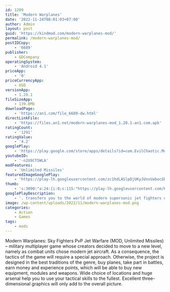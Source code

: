 ```yaml
---
id: 1209
title: 'Modern Warplanes'
date: '2022-11-24T08:01:03+07:00'
author: Admin
layout: post
guid: 'https://kindmod.com/modern-warplanes-mod/'
permalink: /modern-warplanes-mod/
postIDCopy:
    - '6689'
publisher:
    - GDCompany
operatingSystem:
    - 'Android 4.1'
priceApp:
    - '0'
priceCurrencyApp:
    - USD
versionApp:
    - 1.20.1
fileSizeApp:
    - 139.0Mb
downloadPage:
    - 'https://an1.com/file_6689-dw.html'
directLinkFile:
    - 'https://files.an1.net/modern-warplanes-mod_1.20.1-an1.com.apk'
ratingCount:
    - '1291'
ratingValue:
    - '4.2'
googlePlay:
    - 'https://play.google.com/store/apps/details?id=com.EvilChaotic.ModernWarplanes'
youtubeID:
    - '-n2U9CT5WLA'
modFeatures:
    - 'Unlimited Missiles'
featuredImageGooglePlay:
    - 'https://play-lh.googleusercontent.com/zc1hdLASlpDjUKyJUnvUabocGhl9vy4ckkb8KqP72C1jDwgv3qnqrjpgP0k4Ooslru04'
thumb:
    - 's:3090:"a:24:{i:0;s:115:"https://play-lh.googleusercontent.com/KDQBPlzu09HEhTlhiORMl95pBcOniwl6KpKSNCUs42mWR5dQEMNlSR5VwRqM88r7zsI=w526-h296";i:1;s:115:"https://play-lh.googleusercontent.com/lLKSwJPO0AyOJZ35t7Xfq5rKCvgmF20eRAndehFkEvCYPwIDw4_Q0oB371HJX3eV4NI=w526-h296";i:2;s:115:"https://play-lh.googleusercontent.com/63ndop5b7l7ZlLi52w_SCVvIN2TSa0bMO4W4zfEW72Xsbl4ffjVn-MU4SYPB4HZndpc=w526-h296";i:3;s:112:"https://play-lh.googleusercontent.com/h18BGj6W3DYF-GRKBunGx1EHcVdyTGIB_vfVeHafhu4m86TpCEyBgcE3YnzVidBq=w526-h296";i:4;s:116:"https://play-lh.googleusercontent.com/F7ft7wPMC03qHAx5uorZH6aUnaRdFWtghGvWpk_KtAjivaDpPK39r1VzYcSocI0BfKA5=w526-h296";i:5;s:114:"https://play-lh.googleusercontent.com/Hno9WzHXQU4rMn7hqM5QxPUQ-zEyUDdKbRqAyh_tuUnb9BO7TEw_iI6rI-5fbhjU2w=w526-h296";i:6;s:115:"https://play-lh.googleusercontent.com/TwsLSk9eip7diRFjLGXW3RbtkGBqJ6JZo6b6DNtz7iUYbZO9Sv6zZ8rnX4CXgAtAwkg=w526-h296";i:7;s:115:"https://play-lh.googleusercontent.com/vWEAPCeT3Z0YtKzOAK9KR1DNabA3DceY8CoUEA0fpux4m2kXvHQ53nKT6F0ZN-Mqn-o=w526-h296";i:8;s:115:"https://play-lh.googleusercontent.com/b7JN_m8VAzpGFoSftFkSS8tvvWBCr0Xm8fEMKMN0XnQ_b2pJOE8LpQMlsc_46HfDI98=w526-h296";i:9;s:115:"https://play-lh.googleusercontent.com/tnRVziuBmlan0ytkuw2umXD3CGQwalw7XIjOxTIDChxevPFe3fiomCNcRKI36IM9X14=w526-h296";i:10;s:116:"https://play-lh.googleusercontent.com/CXTK-4bAHSxhkBVlULy9IqwRBQZ1b4UKXWXJreY6jKxkxCiVYK_KEI4p0X0GH8hEbgrr=w526-h296";i:11;s:115:"https://play-lh.googleusercontent.com/0bvA3EJ27CTfz6TzxVX0x4HlGfV3S1eP--3_z6UzrNMz8Bmyg2z3KxcNxTg34mjHHdM=w526-h296";i:12;s:114:"https://play-lh.googleusercontent.com/DNJO8_stSD8mxVvO-0x4cew7VcVuiRLCbICm2A9oGlEWOUn8-7cWcT-kaP8aXI8ibw=w526-h296";i:13;s:116:"https://play-lh.googleusercontent.com/Hr-Zcc9HyvbB_OFV8Pg1GF56vx4STSBZoEGREfbqJajClJhrZPwjfccUARae50Q1Ro0C=w526-h296";i:14;s:115:"https://play-lh.googleusercontent.com/rhapYLlfCC9LkLN2omszgRzhCSvoA-jkWxAHvEXOkeqTKw82J8tu_ZK91JmfHFcdYnk=w526-h296";i:15;s:115:"https://play-lh.googleusercontent.com/mDseVtmFdy_xyAszWCcQkZIGNp22Tutqxx20YvbXlRZEzTdunymnZCUUGaanMxgd3Vw=w526-h296";i:16;s:114:"https://play-lh.googleusercontent.com/0DJixI_gkvGzeEJGI6Yjt9zSUE535y3HlQvPUUsQ6xTDgEc-pu7uXDggVdIG2aq6Ng=w526-h296";i:17;s:116:"https://play-lh.googleusercontent.com/HdH_43Lwv0gp_hwlYvYdXnla9lOFf1Lk2O-rc4uWMdddPtQDc_sVLtTuk1uUeVHv1sg_=w526-h296";i:18;s:116:"https://play-lh.googleusercontent.com/1cNeWdnM9x8W7GECu4Zh2JppLeALyMfRWIvvNSMIHGtLjFv_AG9MmLkMu6zAq9jk7SCo=w526-h296";i:19;s:115:"https://play-lh.googleusercontent.com/l9FPbCAthyPVwiDwjpkdIcycK017mcNH-e1rzZdC-XAUGLmipWBIhGQyCUvINDuHDKk=w526-h296";i:20;s:114:"https://play-lh.googleusercontent.com/OiU0NxTU4qXhGhrWoLufbTfDTUDT2Cbw8nNmaQa-rv5O2yLeco47yEmr75g4HJJszw=w526-h296";i:21;s:114:"https://play-lh.googleusercontent.com/JNbgEc5FwccCHa68VnRWRPu0ODgzu40R0Mk5wt5gr2zuPdCM91MZLN6ylK5jqAaJyg=w526-h296";i:22;s:115:"https://play-lh.googleusercontent.com/WQnkzKEzdkNPKAq6vKBNIfKe8G-OBl8RS3_hcG2qr-38BjTJ7COs-l7Mz_raoZpc5N0=w526-h296";i:23;s:115:"https://play-lh.googleusercontent.com/TL7sUFgaZ6Vd8iXwHadQRg7vN3piw53zrjAXoVoaCVEtTwbvJjVex-yrNe9cPkwZlpk=w526-h296";}";'
googlePlayDescription:
    - '. transfers you to the world of modern supersonic jet fighters of leading air forces. Join millions of aces from around the world in ultimate warfare for air domination. Dogfight aeronautics at its finest on a huge variety of aircrafts.. Modern Warplanes: Thunder Aces Wargame is absolutely FREE to download!💥💥💥. Fight on all the best military aircrafts of modern generation, as well as airplane prototypes of leading air forces. The game presents a jet fighter shooter filled with lit action. Take-off from carrier to meet a squadron of special ops fighters in the sky, engage in team and solo warfare. Our game features multiplayer modes, solo campaign with different missions, HQ raid, survival. A war thunder is roaring! Spread your wings commander and join the combat!'
image: /wp-content/uploads/2022/11/modern-warplanes-mod.png
categories:
    - Action
    - Games
tags:
    - mods
---
```


Modern Warplanes: Sky Fighters PvP Jet Warfare (MOD, Unlimited Missiles) – military multiplayer game whose creators decided to move to a new level, namely as combat units chose modern jet aircraft. As a consequence, the tactics of the game will require a special approach. Otherwise, the project is designed in the best traditions of the genre, buy planes, take part in battles, earn money and experience points, which will be able to buy new equipment, modules and weapons. Wide choice of locations and huge arsenal help you to use your tactical skills to the fullest. Excellent three-dimensional graphics will only add to the overall picture.